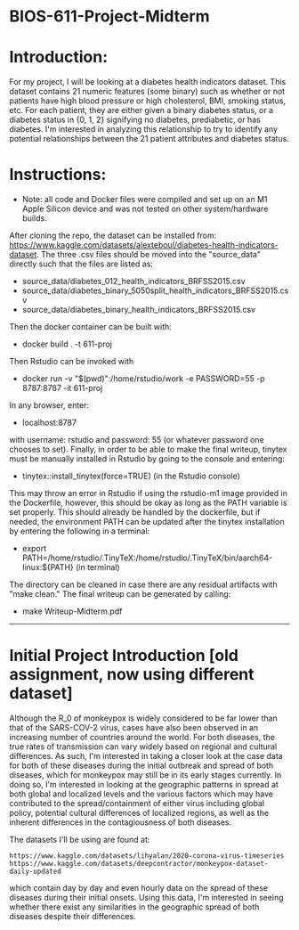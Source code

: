 BIOS-611-Project-Midterm
===================

# Introduction: 

For my project, I will be looking at a diabetes health indicators dataset. This dataset contains 21 numeric features (some binary) such as whether or not patients have high blood pressure or high cholesterol, BMI, smoking status, etc. For each patient, they are either given a binary diabetes status, or a diabetes status in {0, 1, 2} signifying no diabetes, prediabetic, or has diabetes. I'm interested in analyzing this relationship to try to identify any potential relationships between the 21 patient attributes and diabetes status. 


# Instructions:

* Note: all code and Docker files were compiled and set up on an M1 Apple Silicon device and was not tested on other system/hardware builds. 


After cloning the repo, the dataset can be installed from: https://www.kaggle.com/datasets/alexteboul/diabetes-health-indicators-dataset. The three .csv files should be moved into the "source_data" directly such that the files are listed as:

- source_data/diabetes_012_health_indicators_BRFSS2015.csv
- source_data/diabetes_binary_5050split_health_indicators_BRFSS2015.csv
- source_data/diabetes_binary_health_indicators_BRFSS2015.csv

Then the docker container can be built with: 

- docker build . -t 611-proj   

Then Rstudio can be invoked with 

- docker run -v "$(pwd)":/home/rstudio/work -e PASSWORD=55 -p 8787:8787 -it 611-proj

In any browser, enter: 

- localhost:8787

with username: rstudio and password: 55 (or whatever password one chooses to set). Finally, in order to be able to make the final writeup, tinytex must be manually installed in Rstudio by going to the console and entering: 

- tinytex::install_tinytex(force=TRUE) (in the Rstudio console)

This may throw an error in Rstudio if using the rstudio-m1 image provided in the Dockerfile, however, this should be okay as long as the PATH variable is set properly. This should already be handled by the dockerfile, but if needed, the environment PATH can be updated after the tinytex installation by entering the following in a terminal: 

- export PATH=/home/rstudio/.TinyTeX:/home/rstudio/.TinyTeX/bin/aarch64-linux:${PATH} (in terminal)

The directory can be cleaned in case there are any residual artifacts with "make clean." The final writeup can be generated by calling: 

- make Writeup-Midterm.pdf


----------

# Initial Project Introduction [old assignment, now using different dataset]

Although the R_0 of monkeypox is widely considered to be far lower than that of the SARS-COV-2 virus, cases have also been observed in an increasing number of countries around the world. For both diseases, the true rates of transmission can vary widely based on regional and cultural differences. As such, I'm interested in taking a closer look at the case data for both of these diseases during the initial outbreak and spread of both diseases, which for monkeypox may still be in its early stages currently. In doing so, I'm interested in looking at the geographic patterns in spread at both global and localized levels and the various factors which may have contributed to the spread/containment of either virus including global policy, potential cultural differences of localized regions, as well as the inherent differences in the contagiousness of both diseases.

The datasets I'll be using are found at: 

	https://www.kaggle.com/datasets/lihyalan/2020-corona-virus-timeseries
    https://www.kaggle.com/datasets/deepcontractor/monkeypox-dataset-daily-updated

which contain day by day and even hourly data on the spread of these diseases during their initial onsets. Using this data, I'm interested in seeing whether there exist any similarities in the geographic spread of both diseases despite their differences. 

